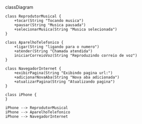  classDiagram
    
    class ReprodutorMusical {
        +tocar(String "Tocando musica")
        +pausar(String "Musica pausada")
        +selecionarMusica(String "Musica selecionada")
    }

    class AparelhoTelefonico {
        +ligar(String "ligando para o numero")
        +atender(String "Chamada atendida")
        iniciarCorreioVoz(String "Reproduzindo correio de voz")
    }

    class NavegadorInternet {
        +exibirPagina(String "Exibindo pagina url:")
        +adicionarNovaAba(String "Nova aba adicionada")
        +atualizarPagina(String "Atualizando pagina")
    }

    class iPhone {
    }

    iPhone --> ReprodutorMusical
    iPhone --> AparelhoTelefonico
    iPhone --> NavegadorInternet